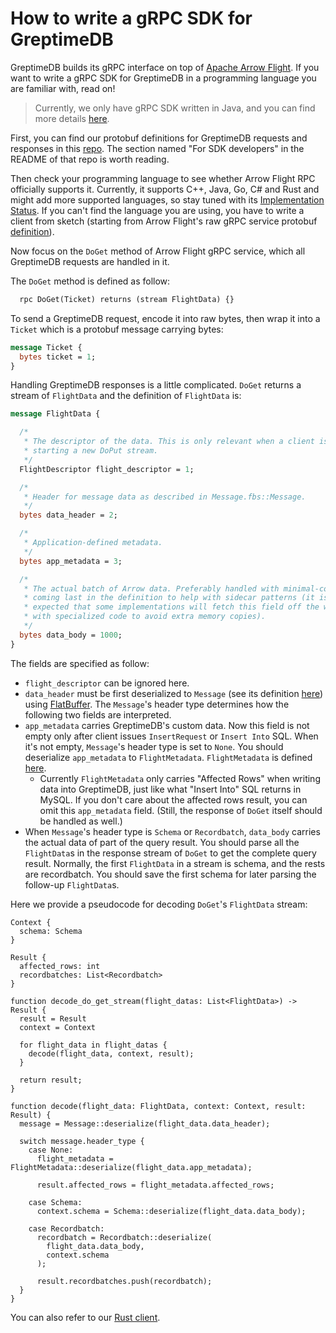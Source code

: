 # How to write a gRPC SDK for GreptimeDB

GreptimeDB builds its gRPC interface on top of [Apache Arrow Flight](https://arrow.apache.org/docs/format/Flight.html). If you want to write a gRPC SDK for GreptimeDB in a programming language you are familiar with, read on!

> Currently, we only have gRPC SDK written in Java, and you can find more details [here](../user-guide/java-sdk.md).

First, you can find our protobuf definitions for GreptimeDB requests and responses in this [repo](https://github.com/GreptimeTeam/greptime-proto#for-sdk-developers). The section named "For SDK developers" in the README of that repo is worth reading. 

Then check your programming language to see whether Arrow Flight RPC officially supports it. Currently, it supports C++, Java, Go, C# and Rust and might add more supported languages, so stay tuned with its [Implementation Status](https://arrow.apache.org/docs/status.html#flight-rpc). If you can't find the language you are using, you have to write a client from sketch (starting from Arrow Flight's raw gRPC service protobuf [definition](https://arrow.apache.org/docs/format/Flight.html#protocol-buffer-definitions)).

Now focus on the `DoGet` method of Arrow Flight gRPC service, which all GreptimeDB requests are handled in it.

The `DoGet` method is defined as follow:

```protobuf
  rpc DoGet(Ticket) returns (stream FlightData) {}
```

To send a GreptimeDB request, encode it into raw bytes, then wrap it into a `Ticket` which is a protobuf message carrying bytes:

```protobuf
message Ticket {
  bytes ticket = 1;
}
```

Handling GreptimeDB responses is a little complicated. `DoGet` returns a stream of `FlightData` and the definition of `FlightData` is:

```protobuf
message FlightData {

  /*
   * The descriptor of the data. This is only relevant when a client is
   * starting a new DoPut stream.
   */
  FlightDescriptor flight_descriptor = 1;

  /*
   * Header for message data as described in Message.fbs::Message.
   */
  bytes data_header = 2;

  /*
   * Application-defined metadata.
   */
  bytes app_metadata = 3;

  /*
   * The actual batch of Arrow data. Preferably handled with minimal-copies
   * coming last in the definition to help with sidecar patterns (it is
   * expected that some implementations will fetch this field off the wire
   * with specialized code to avoid extra memory copies).
   */
  bytes data_body = 1000;
}
```

The fields are specified as follow:

- `flight_descriptor` can be ignored here.
- `data_header` must be first deserialized to `Message` (see its definition [here](https://github.com/apache/arrow/blob/master/format/Message.fbs#L134)) using [FlatBuffer](https://github.com/google/flatbuffers). The `Message`'s header type determines how the following two fields are interpreted.
- `app_metadata` carries GreptimeDB's custom data. Now this field is not empty only after client issues `InsertRequest` or `Insert Into` SQL. When it's not empty, `Message`'s header type is set to `None`. You should deserialize `app_metadata` to `FlightMetadata`. `FlightMetadata` is defined [here](https://github.com/GreptimeTeam/greptime-proto/blob/966161508646f575801bcf05f47ed283ec231d68/proto/greptime/v1/database.proto#L50).
  - Currently `FlightMetadata` only carries "Affected Rows" when writing data into GreptimeDB, just like what "Insert Into" SQL returns in MySQL. If you don't care about the affected rows result, you can omit this `app_metadata` field. (Still, the response of `DoGet` itself should be handled as well.)
- When `Message`'s header type is `Schema` or `Recordbatch`, `data_body` carries the actual data of part of the query result. You should parse all the `FlightData`s in the response stream of `DoGet` to get the complete query result. Normally, the first `FlightData` in a stream is schema, and the rests are recordbatch. You should save the first schema for later parsing the follow-up `FlightData`s.

Here we provide a pseudocode for decoding `DoGet`'s `FlightData` stream:

```text
Context {
  schema: Schema
}

Result {
  affected_rows: int
  recordbatches: List<Recordbatch>
}

function decode_do_get_stream(flight_datas: List<FlightData>) -> Result {
  result = Result
  context = Context
  
  for flight_data in flight_datas {
    decode(flight_data, context, result);
  }

  return result;
}

function decode(flight_data: FlightData, context: Context, result: Result) {
  message = Message::deserialize(flight_data.data_header);
  
  switch message.header_type {
    case None:
      flight_metadata = FlightMetadata::deserialize(flight_data.app_metadata);
      
      result.affected_rows = flight_metadata.affected_rows;
    
    case Schema:
      context.schema = Schema::deserialize(flight_data.data_body);
    
    case Recordbatch:
      recordbatch = Recordbatch::deserialize(
        flight_data.data_body, 
        context.schema
      );
      
      result.recordbatches.push(recordbatch);
  }
}
```

You can also refer to our [Rust client](https://github.com/GreptimeTeam/greptimedb/blob/develop/src/common/grpc/src/flight.rs#L85).
